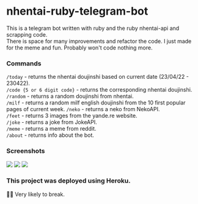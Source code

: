 # nhentai-ruby-telegram-bot
This is a telegram bot written with ruby and the ruby nhentai-api and scrapping code. <br>
There is space for many improvements and refactor the code.
I just made for the meme and fun. Probably won't code nothing more.

### Commands
`/today` - returns the nhentai doujinshi based on current date (23/04/22 - 230422). <br>
`/code {5 or 6 digit code}` - returns the corresponding nhentai doujinshi.<br>
`/random` - returns a random doujinshi from nhentai.<br>
`/milf` - returns a random milf english doujinshi from the 10 first popular pages of current week.
`/neko` - returns a neko from NekoAPI.<br>
`/feet` - returns 3 images from the yande.re website.<br>
`/joke` - returns a joke from JokeAPI.<br>
`/meme` - returns a meme from reddit.<br>
`/about` - returns info about the bot.<br>

### Screenshots
<img src="https://i.imgur.com/880yr8G.png" />
<img src="https://i.imgur.com/tw8WXpc.png" />
<img src="https://i.imgur.com/nsFW8ER.png" />

### This project was deployed using Heroku.

👌🏻 Very likely to break.
